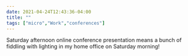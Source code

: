 ```yaml
---
date: 2021-04-24T12:43:36-04:00
title: ""
tags: ["micro","Work","conferences"]
---
```

Saturday afternoon online conference presentation means a bunch of fiddling with lighting in my home office on Saturday morning!
